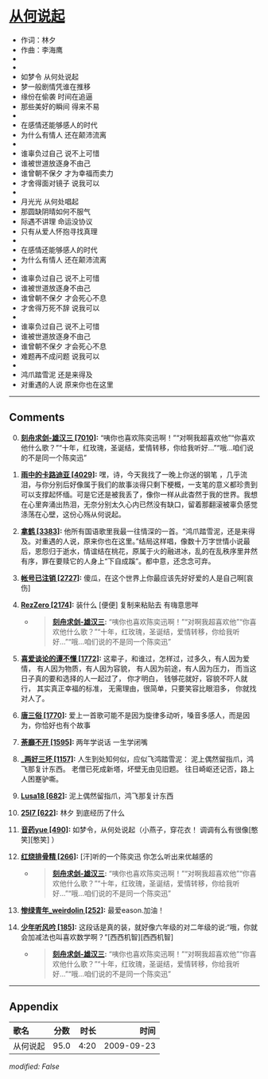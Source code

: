 # [从何说起](https://music.163.com/song?id=64712)

* 作词：林夕
* 作曲：李海鹰
*
*
* 如梦令 从何处说起
* 梦一般剧情凭谁在推移
* 缘份在偷袭 时间在追逼
* 那些美好的瞬间 得来不易
* 
* 在感情还能够感人的时代
* 为什么有情人 还在颠沛流离
* 
* 谁辜负过自己 说不上可惜
* 谁被世道放逐身不由己
* 谁曾朝不保夕 才为幸福而卖力
* 才舍得面对镜子 说我可以
* 
* 月光光 从何处唱起
* 那圆缺阴晴如何不服气
* 际遇不讲理 命运没协议
* 只有从爱人怀抱寻找真理
* 
* 在感情还能够感人的时代
* 为什么有情人 还在颠沛流离
* 
* 谁辜负过自己 说不上可惜
* 谁被世道放逐身不由己
* 谁曾朝不保夕 才会死心不息
* 才舍得万死不辞 说我可以
* 
* 谁辜负过自己 说不上可惜
* 谁被世道放逐身不由己
* 谁曾朝不保夕 才会死心不息
* 难题再不成问题 说我可以
* 
* 鸿爪踏雪泥 还是来得及
* 对重遇的人说 原来你也在这里


---

## Comments
0. **[刻舟求剑-雄汉三 \[7010\]](https://music.163.com/#/user/home?id=81931604):** “咦你也喜欢陈奕迅啊！”“对啊我超喜欢他”“你喜欢他什么歌？”“十年，红玫瑰，圣诞结，爱情转移，你给我听好…”“哦…咱们说的不是同一个陈奕迅”

1. **[雨中的卡路迪亚 \[4029\]](https://music.163.com/#/user/home?id=9673765):** 嘿，诗，今天我找了一晚上你送的钢笔 ，几乎流泪，与你分别后好像属于我们的故事淡得只剩下梗概，一支笔的意义都珍贵到可以支撑起怀缅。可是它还是被我丢了，像你一样从此杳然于我的世界。我想在心里奔涌出热泪，无奈分别太久心内已然没有缺口，留着那翻滚被辜负感觉涤荡在心壁，这份心殇从何说起。

2. **[拿鹤 \[3383\]](https://music.163.com/#/user/home?id=35517424):** 他所有国语歌里我最一往情深的一首。“鸿爪踏雪泥，还是来得及。对重遇的人说，原来你也在这里。”结局这样唱，像数十万字世情小说最后，恩怨归于逝水，情谊结在桃花，原属于火的融进冰，乱的在乱秩序里井然有序，罪在要赎它的人身上“下自成蹊”。都中意，还念念可弃。

3. **[帐号已注销 \[2727\]](https://music.163.com/#/user/home?id=45268531):** 傻瓜，在这个世界上你最应该先好好爱的人是自己啊[哀伤]

4. **[RezZero \[2174\]](https://music.163.com/#/user/home?id=73964665):** 装什么 [便便]  复制来粘贴去 有嗨意思咩
	* > **[刻舟求剑-雄汉三](https://music.163.com/#/user/home?id=81931604):** “咦你也喜欢陈奕迅啊！”“对啊我超喜欢他”“你喜欢他什么歌？”“十年，红玫瑰，圣诞结，爱情转移，你给我听好…”“哦…咱们说的不是同一个陈奕迅”

5. **[喜爱谈论的谭不懂 \[1772\]](https://music.163.com/#/user/home?id=52178753):** 这辈子，和谁过，怎样过，过多久，有人因为爱情， 有人因为物质，有人因为容貌， 有人因为前途，有人因为压力， 而当这日子真的要和选择的人一起过了， 你才明白， 钱够花就好，容貌不吓人就行， 其实真正幸福的标准， 无需理由，很简单，只要笑容比眼泪多， 你就找对人了。

6. **[唐三俗 \[1770\]](https://music.163.com/#/user/home?id=44314774):** 爱上一首歌可能不是因为旋律多动听，嗓音多感人，而是因为，你恰好也有个故事

7. **[荼靡不开 \[1595\]](https://music.163.com/#/user/home?id=49593466):** 两年学说话 一生学闭嘴

8. **[_两好三坏 \[1157\]](https://music.163.com/#/user/home?id=34903586):** 人生到处知何似，应似飞鸿踏雪泥： 泥上偶然留指爪，鸿飞那复计东西。 老僧已死成新塔，坏壁无由见旧题。 往日崎岖还记否，路上人困蹇驴嘶。

9. **[Lusa18 \[682\]](https://music.163.com/#/user/home?id=30871650):** 泥上偶然留指爪，鸿飞那复计东西

10. **[25I7 \[622\]](https://music.163.com/#/user/home?id=337274213):** 林夕 到底经历了什么

11. **[音药yue \[490\]](https://music.163.com/#/user/home?id=49731632):** 如梦令，从何处说起（小燕子，穿花衣！ 调调有么有很像[憨笑][憨笑] ）

12. **[红烧排骨精 \[266\]](https://music.163.com/#/user/home?id=646795263):** [汗]听的一个陈奕迅  你怎么听出来优越感的
	* > **[刻舟求剑-雄汉三](https://music.163.com/#/user/home?id=81931604):** “咦你也喜欢陈奕迅啊！”“对啊我超喜欢他”“你喜欢他什么歌？”“十年，红玫瑰，圣诞结，爱情转移，你给我听好…”“哦…咱们说的不是同一个陈奕迅”

13. **[惨绿青年_weirdolin \[252\]](https://music.163.com/#/user/home?id=41998054):** 最爱eason.加油！

14. **[少年听风吟 \[185\]](https://music.163.com/#/user/home?id=531311428):** 这段话是真的装，就好像六年级的对二年级的说:“哦，你就会加减法也叫喜欢数学啊？”[西西机智][西西机智]
	* > **[刻舟求剑-雄汉三](https://music.163.com/#/user/home?id=81931604):** “咦你也喜欢陈奕迅啊！”“对啊我超喜欢他”“你喜欢他什么歌？”“十年，红玫瑰，圣诞结，爱情转移，你给我听好…”“哦…咱们说的不是同一个陈奕迅”



---

## Appendix

|歌名|分数|时长|时间|
|:---|:---:|---:|---:|
|从何说起|95.0|4:20|2009-09-23

*modified: False*